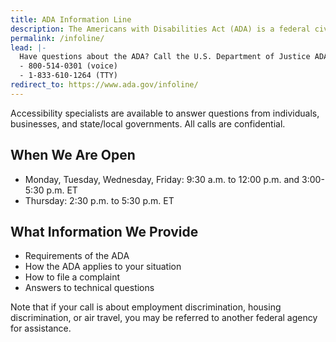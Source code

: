 ```yaml
---
title: ADA Information Line
description: The Americans with Disabilities Act (ADA) is a federal civil rights law that prohibits discrimination against people with disabilities in everyday activities. The ADA prohibits discrimination on the basis of disability just as other civil rights laws prohibit discrimination on the basis of race, color, sex, national origin, age, and religion. The ADA is broken up into five different sections, which are called titles. Different titles set out the requirements for different kinds of organizations.
permalink: /infoline/
lead: |-
  Have questions about the ADA? Call the U.S. Department of Justice ADA Information Line
  - 800-514-0301 (voice)
  - 1-833-610-1264 (TTY)
redirect_to: https://www.ada.gov/infoline/
---
```


Accessibility specialists are available to answer questions from individuals,
businesses, and state/local governments. All calls are confidential.

## When We Are Open

- Monday, Tuesday, Wednesday, Friday: 9:30 a.m. to 12:00 p.m. and 3:00-5:30 p.m. ET
- Thursday: 2:30 p.m. to 5:30 p.m. ET

## What Information We Provide
- Requirements of the ADA
- How the ADA applies to your situation
- How to file a complaint
- Answers to technical questions

Note that if your call is about employment discrimination, housing discrimination, or air travel, you may be referred to another federal agency for assistance.
